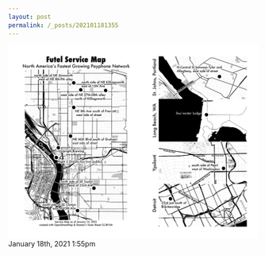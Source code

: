 ```yaml
---
layout: post
permalink: /_posts/202101181355
---
```


<img src="/images/blog/640687184912990208.png"/>

<div id="footer">
<span id="timestamp"> January 18th, 2021 1:55pm </span>
</div>
